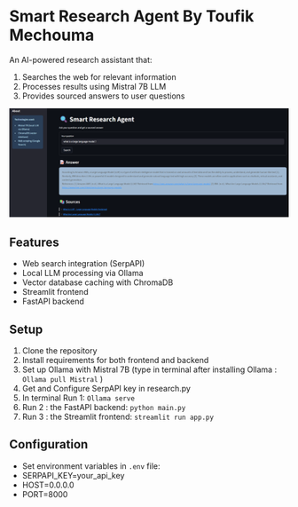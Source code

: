 # Smart Research Agent By Toufik Mechouma

An AI-powered research assistant that:
1. Searches the web for relevant information
2. Processes results using Mistral 7B LLM
3. Provides sourced answers to user questions

![Demo Screenshot](https://github.com/tmechouma/smart-research-agent/blob/main/snapsh.png) 

## Features
- Web search integration (SerpAPI)
- Local LLM processing via Ollama
- Vector database caching with ChromaDB
- Streamlit frontend
- FastAPI backend

## Setup

1. Clone the repository
2. Install requirements for both frontend and backend
3. Set up Ollama with Mistral 7B  (type in terminal after installing Ollama :  `Ollama pull Mistral` )
4. Get and Configure SerpAPI key in research.py
5. In terminal Run 1: `Ollama serve`  
6. Run 2 : the FastAPI backend: `python main.py`
7. Run 3 : the Streamlit frontend: `streamlit run app.py`

## Configuration
  - Set environment variables in `.env` file:
  - SERPAPI_KEY=your_api_key
  - HOST=0.0.0.0
  - PORT=8000
